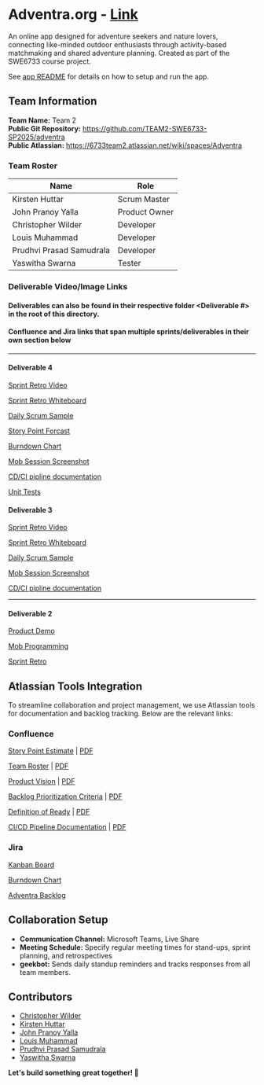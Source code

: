 # Adventra.org - [Link](http://www.adventra.org/)

An online app designed for adventure seekers and nature lovers, connecting like-minded outdoor enthusiasts through activity-based matchmaking and shared adventure planning. Created as part of the SWE6733 course project.

See [app README](./README.app.md) for details on how to setup and run the app.

## Team Information

**Team Name:** Team 2  
**Public Git Repository:** https://github.com/TEAM2-SWE6733-SP2025/adventra  
**Public Atlassian:** https://6733team2.atlassian.net/wiki/spaces/Adventra

### Team Roster

| Name                     | Role          |
| ------------------------ | ------------- |
| Kirsten Huttar           | Scrum Master  |
| John Pranoy Yalla        | Product Owner |
| Christopher Wilder       | Developer     |
| Louis Muhammad           | Developer     |
| Prudhvi Prasad Samudrala | Developer     |
| Yaswitha Swarna          | Tester        |

### Deliverable Video/Image Links
#### Deliverables can also be found in their respective folder <Deliverable #> in the root  of this directory.
#### Confluence and Jira links that span multiple sprints/deliverables in their own section below ####
---
#### Deliverable 4 ####
[Sprint Retro Video](https://kennesawedu-my.sharepoint.com/:v:/g/personal/khuttar1_students_kennesaw_edu/ERU-gH9K4VxPmfBr_fUN2E4BFFmS40Hb0yQCj2-u7a0SaA?e=f0e3MS&nav=eyJyZWZlcnJhbEluZm8iOnsicmVmZXJyYWxBcHAiOiJTdHJlYW1XZWJBcHAiLCJyZWZlcnJhbFZpZXciOiJTaGFyZURpYWxvZy1MaW5rIiwicmVmZXJyYWxBcHBQbGF0Zm9ybSI6IldlYiIsInJlZmVycmFsTW9kZSI6InZpZXcifX0%3D)

[Sprint Retro Whiteboard](https://6733team2.atlassian.net/wiki/spaces/Adventra/whiteboard/23298104?atl_f=PAGETREE)

[Daily Scrum Sample](___deliverables/sprint3-deliverable4/Daily%20Scrum.png)

[Story Point Forcast](___deliverables/sprint3-deliverable4/Adventra-Story%20Point%20Forecast-280425-172011.pdf)

[Burndown Chart](___deliverables/sprint3-deliverable4/BurndownChart.png)

[Mob Session Screenshot](___deliverables/sprint3-deliverable4/MobProgram.png)

[CD/CI pipline documentation](___deliverables/sprint2-deliverable3/product_documents/CICDPipeline.pdf)

[Unit Tests](___deliverables/sprint3-deliverable4/Unit%20Tests.jpg)

#### Deliverable 3 #### 
[Sprint Retro Video](https://kennesawedu-my.sharepoint.com/:v:/g/personal/khuttar1_students_kennesaw_edu/EckoDSMpE21FnrZBJisM4hAB8lza580ujTOySu1LIKn0BQ?e=i15J9c&nav=eyJyZWZlcnJhbEluZm8iOnsicmVmZXJyYWxBcHAiOiJTdHJlYW1XZWJBcHAiLCJyZWZlcnJhbFZpZXciOiJTaGFyZURpYWxvZy1MaW5rIiwicmVmZXJyYWxBcHBQbGF0Zm9ybSI6IldlYiIsInJlZmVycmFsTW9kZSI6InZpZXcifX0%3D)

[Sprint Retro Whiteboard](https://6733team2.atlassian.net/wiki/spaces/Adventra/whiteboard/23298104?atl_f=PAGETREE)

[Daily Scrum Sample](Deliverable3/DailyStandUp.png)

[Mob Session Screenshot](Deliverable3/mob-programming.png)

[CD/CI pipline documentation](Deliverable3/CICDPipeline.pdf)

---
#### Deliverable 2

[Product Demo](https://kennesawedu-my.sharepoint.com/:v:/g/personal/khuttar1_students_kennesaw_edu/EbrnRZFynbZAllWJbJSlNGsBh-9W9SKgxxJPmSUpMBDd3w?e=4hEJwV&nav=eyJyZWZlcnJhbEluZm8iOnsicmVmZXJyYWxBcHAiOiJTdHJlYW1XZWJBcHAiLCJyZWZlcnJhbFZpZXciOiJTaGFyZURpYWxvZy1MaW5rIiwicmVmZXJyYWxBcHBQbGF0Zm9ybSI6IldlYiIsInJlZmVycmFsTW9kZSI6InZpZXcifX0%3D)

[Mob Programming](https://kennesawedu-my.sharepoint.com/:v:/g/personal/khuttar1_students_kennesaw_edu/EUkDhwE4woBBlF45sO-jI6EBb_yiffZuxLJC0iQN3qqCbg?e=xLBEzu&nav=eyJyZWZlcnJhbEluZm8iOnsicmVmZXJyYWxBcHAiOiJTdHJlYW1XZWJBcHAiLCJyZWZlcnJhbFZpZXciOiJTaGFyZURpYWxvZy1MaW5rIiwicmVmZXJyYWxBcHBQbGF0Zm9ybSI6IldlYiIsInJlZmVycmFsTW9kZSI6InZpZXcifX0%3D)

[Sprint Retro](https://kennesawedu-my.sharepoint.com/:v:/g/personal/khuttar1_students_kennesaw_edu/EYQTYEhAwkNIn_CJ0mEL14kBP18zuZYhTjL1K1Uhkp5bSA?e=n8Aeaz&nav=eyJyZWZlcnJhbEluZm8iOnsicmVmZXJyYWxBcHAiOiJTdHJlYW1XZWJBcHAiLCJyZWZlcnJhbFZpZXciOiJTaGFyZURpYWxvZy1MaW5rIiwicmVmZXJyYWxBcHBQbGF0Zm9ybSI6IldlYiIsInJlZmVycmFsTW9kZSI6InZpZXcifX0%3D)


## Atlassian Tools Integration

To streamline collaboration and project management, we use Atlassian tools for documentation and backlog tracking. Below are the relevant links:

### Confluence

[Story Point Estimate](https://6733team2.atlassian.net/wiki/spaces/Adventra/pages/11272224/Story+Point+Forecast) | [PDF](Deliverable2/ProjectDocuments/StoryPointForecast.pdf)

[Team Roster](https://6733team2.atlassian.net/wiki/spaces/Adventra/pages/164011/Team+Roles) | [PDF](Deliverable1/ProjectDocuments/AdventraTeamRoles.pdf)

[Product Vision](https://6733team2.atlassian.net/wiki/spaces/Adventra/pages/3375118/Adventra+Project+Vision+Document) | [PDF](Deliverable1/ProjectDocuments/AdventraAdventraProjectVision.pdf)

[Backlog Prioritization Criteria](https://6733team2.atlassian.net/wiki/spaces/Adventra/pages/3604909/Backlog+Prioritization+Criteria) | [PDF](Deliverable1/ProjectDocuments/AdventraBacklogPrioritizationCriteria.pdf)

[Definition of Ready](https://6733team2.atlassian.net/wiki/spaces/Adventra/pages/3604899/Definition+of+Ready+Document) | [PDF](Deliverable1/ProjectDocuments/AdventraDefinitionofReadyDocument.pdf)

[CI/CD Pipeline Documentation](https://6733team2.atlassian.net/wiki/spaces/Adventra/pages/23298120/CD+CI+Pipeline) | [PDF](Deliverable3/CICDPipeline.pdf)

### Jira

[Kanban Board](https://6733team2.atlassian.net/jira/software/projects/ADVNTR/boards/1)

[Burndown Chart](https://6733team2.atlassian.net/jira/software/projects/ADVNTR/boards/1/reports/burndown?source=overview)

[Adventra Backlog](https://6733team2.atlassian.net/jira/software/projects/ADVNTR/boards/1/backlog)

## Collaboration Setup

- **Communication Channel:** Microsoft Teams, Live Share
- **Meeting Schedule:** Specify regular meeting times for stand-ups, sprint planning, and retrospectives
- **geekbot:** Sends daily standup reminders and tracks responses from all team members.

## Contributors

- [Christopher Wilder](https://github.com/Chris-Wilder)
- [Kirsten Huttar](https://github.com/codeandcrochet)
- [John Pranoy Yalla](https://github.com/johnpranoy7)
- [Louis Muhammad](https://github.com/lmuhammad1)
- [Prudhvi Prasad Samudrala](https://github.com/samudralaprudhvi)
- [Yaswitha Swarna](https://github.com/Yaswitha05)

**Let's build something great together! 🚀**
